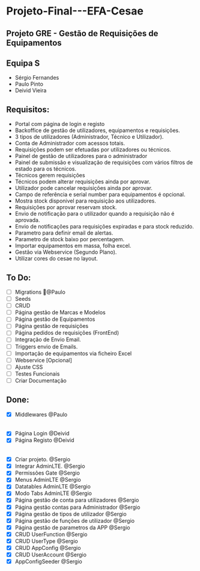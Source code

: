 # Projeto-Final---EFA-Cesae

## Projeto GRE - Gestão de Requisições de Equipamentos

## Equipa S
 - Sérgio Fernandes
 - Paulo Pinto
 - Deivid Vieira

## Requisitos: 

- Portal com página de login e registo
- Backoffice de gestão de utilizadores, equipamentos e requisições.
- 3 tipos de utilizadores (Administrador, Técnico e Utilizador).
- Conta de Administrador com acessos totais.
- Requisições podem ser efetuadas por utilizadores ou técnicos.
- Painel de gestão de utilizadores para o administrador
- Painel de submissão e visualização de requisições com vários filtros de estado para os técnicos.
- Técnicos gerem requisições
- Técnicos podem alterar requisições ainda por aprovar.
- Utilizador pode cancelar requisições ainda por aprovar.
- Campo de referência e serial number para equipamentos é opcional.
- Mostra stock disponivel para requisição aos utilizadores.
- Requisições por aprovar reservam stock.
- Envio de notificação para o utilizador quando a requisição não é aprovada.
- Envio de notificações para requisições expiradas e para stock reduzido.
- Parametro para definir email de alertas.
- Parametro de stock baixo por percentagem.
- Importar equipamentos em massa, folha excel.
- Gestão via Webservice (Segundo Plano).
- Utilizar cores do cesae no layout.


## To Do:

- [ ] Migrations :frowning_person:@Paulo
- [ ] Seeds
- [ ] CRUD
- [ ] Página gestão de Marcas e Modelos
- [ ] Página gestão de Equipamentos
- [ ] Página gestão de requisições
- [ ] Página pedidos de requisições (FrontEnd)
- [ ] Integração de Envio Email.
- [ ] Triggers envio de Emails.
- [ ] Importação de equipamentos via ficheiro Excel
- [ ] Webservice [Opcional]
- [ ] Ajuste CSS
- [ ] Testes Funcionais
- [ ] Criar Documentação

## Done:
- [x] Middlewares @Paulo
###### 
- [x] Página Login @Deivid
- [x] Página Registo @Deivid
###### 
- [x] Criar projeto. @Sergio
- [x] Integrar AdminLTE. @Sergio
- [x] Permissões Gate @Sergio
- [x] Menus AdminLTE @Sergio
- [x] Datatables AdminLTE @Sergio
- [x] Modo Tabs AdminLTE @Sergio
- [x] Página gestão de conta para utilizadores @Sergio
- [x] Página gestão contas para Administrador @Sergio
- [x] Página gestão de tipos de utilizador @Sergio
- [x] Página gestão de funções de utilizador @Sergio
- [x] Página gestão de parametros da APP @Sergio
- [x] CRUD UserFunction @Sergio
- [x] CRUD UserType @Sergio
- [x] CRUD AppConfig @Sergio
- [x] CRUD UserAccount @Sergio
- [x] AppConfigSeeder @Sergio
